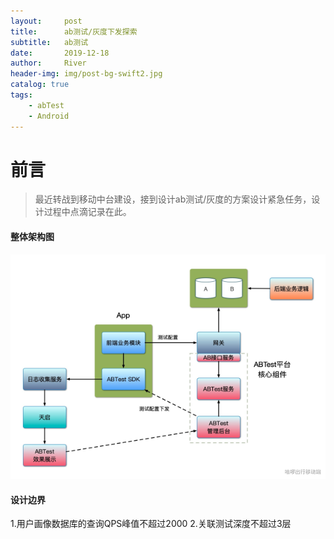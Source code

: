 ```yaml
---
layout:     post
title:      ab测试/灰度下发探索
subtitle:   ab测试
date:       2019-12-18
author:     River
header-img: img/post-bg-swift2.jpg
catalog: true
tags:
    - abTest
    - Android
--- 
```


# 前言
>最近转战到移动中台建设，接到设计ab测试/灰度的方案设计紧急任务，设计过程中点滴记录在此。

#### 整体架构图

![A/B测试系统架构图](/img/ab-server.png)


#### 设计边界
1.用户画像数据库的查询QPS峰值不超过2000
2.关联测试深度不超过3层

